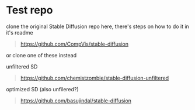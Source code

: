 # Test repo

clone the original Stable Diffusion repo here, there's steps on how to do it in it's readme

>https://github.com/CompVis/stable-diffusion

or clone one of these instead 

unfiltered SD
>https://github.com/chemistzombie/stable-diffusion-unfiltered



optimized SD (also unfilered?)
>https://github.com/basujindal/stable-diffusion
